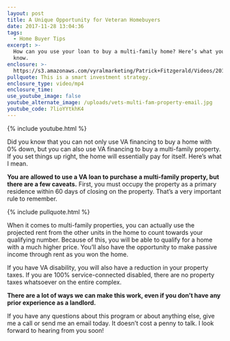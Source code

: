 ```yaml
---
layout: post
title: A Unique Opportunity for Veteran Homebuyers
date: 2017-11-28 13:04:36
tags:
  - Home Buyer Tips
excerpt: >-
  How can you use your loan to buy a multi-family home? Here’s what you need to
  know.
enclosure: >-
  https://s3.amazonaws.com/vyralmarketing/Patrick+Fitzgerald/Videos/2017/November/The+VA+Loan+Guy-+A+Unique+Opportunity+for+Veteran+Homebuyers.mp4
pullquote: This is a smart investment strategy.
enclosure_type: video/mp4
enclosure_time:
use_youtube_image: false
youtube_alternate_image: /uploads/vets-multi-fam-property-email.jpg
youtube_code: 7lioYYtkhK4
---
```



{% include youtube.html %}

Did you know that you can not only use VA financing to buy a home with 0% down, but you can also use VA financing to buy a multi-family property. If you set things up right, the home will essentially pay for itself. Here’s what I mean.

**You are allowed to use a VA loan to purchase a multi-family property, but there are a few caveats.** First, you must occupy the property as a primary residence within 60 days of closing on the property. That’s a very important rule to remember.

{% include pullquote.html %}

When it comes to multi-family properties, you can actually use the projected rent from the other units in the home to count towards your qualifying number. Because of this, you will be able to qualify for a home with a much higher price. You’ll also have the opportunity to make passive income through rent as you won the home.

If you have VA disability, you will also have a reduction in your property taxes. If you are 100% service-connected disabled, there are no property taxes whatsoever on the entire complex.

**There are a lot of ways we can make this work, even if you don’t have any prior experience as a landlord.**

If you have any questions about this program or about anything else, give me a call or send me an email today. It doesn’t cost a penny to talk. I look forward to hearing from you soon!
